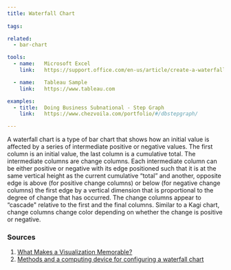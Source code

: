 ```yaml
---
title: Waterfall Chart
  
tags:

related:
  - bar-chart

tools:
  - name:   Microsoft Excel
    link:   https://support.office.com/en-us/article/create-a-waterfall-chart-8de1ece4-ff21-4d37-acd7-546f5527f185

  - name:   Tableau Sample
    link:   https://www.tableau.com

examples:
  - title:  Doing Business Subnational - Step Graph
    link:   https://www.chezvoila.com/portfolio/#/dbstepgraph/

---
```


A waterfall chart is a type of bar chart that shows how an initial value is affected by a series of intermediate positive or negative values. The first column is an initial value, the last column is a cumulative total. The intermediate columns are change columns. Each intermediate column can be either positive or negative with its edge positioned such that it is at the same vertical height as the current cumulative “total” and another, opposite edge is above (for positive change columns) or below (for negative change columns) the first edge by a vertical dimension that is proportional to the degree of change that has occurred. The change columns appear to “cascade" relative to the first and the final columns. Similar to a Kagi chart, change columns change color depending on whether the change is positive or negative.

<!--more-->

### Sources
1. [What Makes a Visualization Memorable?](http://cvcl.mit.edu/papers/Borkin_etal_MemorableVisualization_TVCG2013.pdf)
2. [Methods and a computing device for configuring a waterfall chart](https://patents.google.com/patent/US9122668B1/en)
